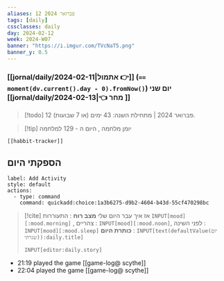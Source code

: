 ```yaml
---
aliases: 12 פברואר 2024
tags: [daily]
cssclasses: daily
day: 2024-02-12
week: 2024-W07
banner: "https://i.imgur.com/TVcNaT5.png"
banner_y: 0.5
---
```


### [[jornal/daily/2024-02-11|אתמול 👉]] (**`== moment(dv.current().day - 0).fromNow()`**) יום שני [[jornal/daily/2024-02-13|👈 מחר ]]

> [!todo]   12 פברואר 2024 | מתחילת השנה: 43 ימים (או 7 שבועות). 

> [!tip]  יומן מלחמה , היום ה - 129 למלחמה

```meta-bind-embed
[[habbit-tracker]] 
```

## הספקתי היום

```meta-bind-button
label: Add Activity
style: default
actions: 
  - type: command
    command: quickadd:choice:1a3b6275-d9b2-4604-b43d-55cf470298bc

```

> [!cite] אז איך עבר היום שלי
> **מצב רוח** :  התעוררות `INPUT[mood][:mood.morning]` , צהריים : `INPUT[mood][:mood.noon]`,  לפני השינה :  `INPUT[mood][:mood.sleep]`
> **כותרת היום** : `INPUT[text(defaultValue(יום שגרתי)):daily.title]`
> ```meta-bind
> INPUT[editor:daily.story]
> ```
- 21:19 played the game [[game-log@  scythe]] 
- 22:04 played the game [[game-log@  scythe]] 
